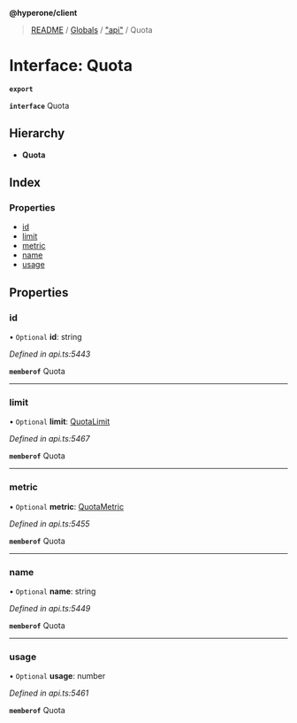 **@hyperone/client**

> [README](../README.md) / [Globals](../globals.md) / ["api"](../modules/_api_.md) / Quota

# Interface: Quota

**`export`** 

**`interface`** Quota

## Hierarchy

* **Quota**

## Index

### Properties

* [id](_api_.quota.md#id)
* [limit](_api_.quota.md#limit)
* [metric](_api_.quota.md#metric)
* [name](_api_.quota.md#name)
* [usage](_api_.quota.md#usage)

## Properties

### id

• `Optional` **id**: string

*Defined in api.ts:5443*

**`memberof`** Quota

___

### limit

• `Optional` **limit**: [QuotaLimit](_api_.quotalimit.md)

*Defined in api.ts:5467*

**`memberof`** Quota

___

### metric

• `Optional` **metric**: [QuotaMetric](_api_.quotametric.md)

*Defined in api.ts:5455*

**`memberof`** Quota

___

### name

• `Optional` **name**: string

*Defined in api.ts:5449*

**`memberof`** Quota

___

### usage

• `Optional` **usage**: number

*Defined in api.ts:5461*

**`memberof`** Quota
